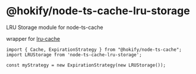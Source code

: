 # @hokify/node-ts-cache-lru-storage

LRU Storage module for node-ts-cache

wrapper for [lru-cache](https://www.npmjs.com/package/lru-cache)

```
import { Cache, ExpirationStrategy } from "@hokify/node-ts-cache";
import LRUStorage from 'node-ts-cache-lru-storage';

const myStrategy = new ExpirationStrategy(new LRUStorage());
```
